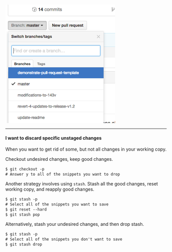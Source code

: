 
![xxx](https://raw.githubusercontent.com/ChickenKyiv/awesome-git-article/master/img/PR/CreatePR/branch-dropdown.png)


---


#### I want to discard specific unstaged changes

When you want to get rid of some, but not all changes in your working copy.

Checkout undesired changes, keep good changes.

```
$ git checkout -p
# Answer y to all of the snippets you want to drop
```

Another strategy involves using `stash`. Stash all the good changes, reset working copy, and reapply good changes.

```
$ git stash -p
# Select all of the snippets you want to save
$ git reset --hard
$ git stash pop
```

Alternatively, stash your undesired changes, and then drop stash.

```
$ git stash -p
# Select all of the snippets you don't want to save
$ git stash drop
```

